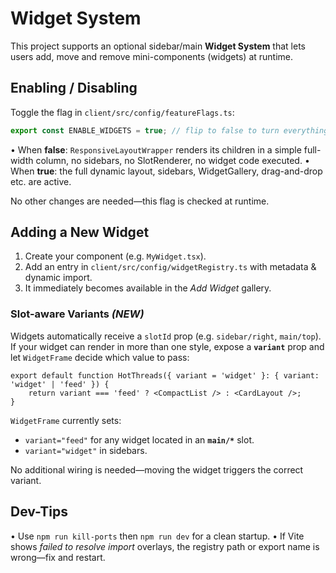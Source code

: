 # Widget System

This project supports an optional sidebar/main **Widget System** that lets users add, move and remove mini-components (widgets) at runtime.

## Enabling / Disabling

Toggle the flag in `client/src/config/featureFlags.ts`:

```ts
export const ENABLE_WIDGETS = true; // flip to false to turn everything off
```

• When **false**: `ResponsiveLayoutWrapper` renders its children in a simple full-width column, no sidebars, no SlotRenderer, no widget code executed.
• When **true**: the full dynamic layout, sidebars, WidgetGallery, drag-and-drop etc. are active.

No other changes are needed—this flag is checked at runtime.

## Adding a New Widget

1. Create your component (e.g. `MyWidget.tsx`).
2. Add an entry in `client/src/config/widgetRegistry.ts` with metadata & dynamic import.
3. It immediately becomes available in the _Add Widget_ gallery.

### Slot-aware Variants _(NEW)_

Widgets automatically receive a `slotId` prop (e.g. `sidebar/right`, `main/top`).
If your widget can render in more than one style, expose a **`variant`** prop and
let `WidgetFrame` decide which value to pass:

```tsx
export default function HotThreads({ variant = 'widget' }: { variant: 'widget' | 'feed' }) {
	return variant === 'feed' ? <CompactList /> : <CardLayout />;
}
```

`WidgetFrame` currently sets:

- `variant="feed"` for any widget located in an **`main/*`** slot.
- `variant="widget"` in sidebars.

No additional wiring is needed—moving the widget triggers the correct variant.

## Dev-Tips

• Use `npm run kill-ports` then `npm run dev` for a clean startup.
• If Vite shows _failed to resolve import_ overlays, the registry path or export name is wrong—fix and restart.
